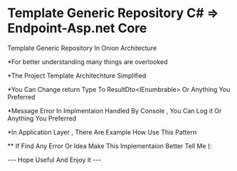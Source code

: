 # Template Generic Repository C#  => Endpoint-Asp.net Core
Template Generic Repository In Onion Architecture 

*For better understanding many things are overlooked

*The Project Template Architechture Simplified

*You Can Change return Type To ResultDto<IEnumbrable<TEntity>> Or Anything You Preferred

*Message Error In Implmentaion Handled By Console , You Can Log it Or Anything You Preferred  

*In Application Layer , There Are Example How Use This Pattern
  
** If Find Any Error Or Idea Make This Implementaion Better Tell Me (:

  --- Hope Useful And Enjoy it ---

